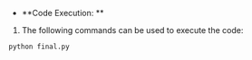 + **Code Execution:  **
1) The following commands can be used to execute the code:
```
python final.py
```
